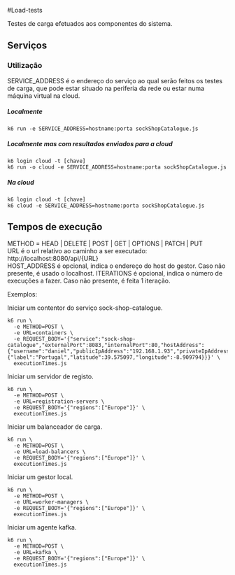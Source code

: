 #Load-tests

Testes de carga efetuados aos componentes do sistema.

## Serviços

### Utilização

SERVICE_ADDRESS é o endereço do serviço ao qual serão feitos os testes de carga, que pode estar situado na periferia da rede ou estar numa máquina virtual na cloud.

##### Localmente
```shell script
k6 run -e SERVICE_ADDRESS=hostname:porta sockShopCatalogue.js
```

##### Localmente mas com resultados enviados para a cloud
```shell script
k6 login cloud -t [chave]
k6 run -o cloud -e SERVICE_ADDRESS=hostname:porta sockShopCatalogue.js
```

##### Na cloud
```shell script
k6 login cloud -t [chave]
k6 cloud -e SERVICE_ADDRESS=hostname:porta sockShopCatalogue.js
```

## Tempos de execução

METHOD = HEAD | DELETE | POST | GET | OPTIONS | PATCH | PUT  
URL é o url relativo ao caminho a ser executado:
http://localhost:8080/api/{URL}  
HOST_ADDRESS é opcional, indica o endereço do host do gestor. Caso não presente, é usado o localhost.
ITERATIONS é opcional, indica o número de execuções a fazer. Caso não presente, é feita 1 iteração.

Exemplos:

Iniciar um contentor do serviço sock-shop-catalogue.
```shell script
k6 run \
  -e METHOD=POST \
  -e URL=containers \
  -e REQUEST_BODY='{"service":"sock-shop-catalogue","externalPort":8083,"internalPort":80,"hostAddress":{"username":"daniel","publicIpAddress":"192.168.1.93","privateIpAddress":"192.168.1.93","coordinates":{"label":"Portugal","latitude":39.575097,"longitude":-8.909794}}}' \
  executionTimes.js
```

Iniciar um servidor de registo.
```shell script
k6 run \
  -e METHOD=POST \
  -e URL=registration-servers \
  -e REQUEST_BODY='{"regions":["Europe"]}' \
  executionTimes.js
```
Iniciar um balanceador de carga.
```shell script
k6 run \
  -e METHOD=POST \
  -e URL=load-balancers \
  -e REQUEST_BODY='{"regions":["Europe"]}' \
  executionTimes.js
```

Iniciar um gestor local.
```shell script
k6 run \
  -e METHOD=POST \
  -e URL=worker-managers \
  -e REQUEST_BODY='{"regions":["Europe"]}' \
  executionTimes.js
```

Iniciar um agente kafka.
```shell script
k6 run \
  -e METHOD=POST \
  -e URL=kafka \
  -e REQUEST_BODY='{"regions":["Europe"]}' \
  executionTimes.js
```
